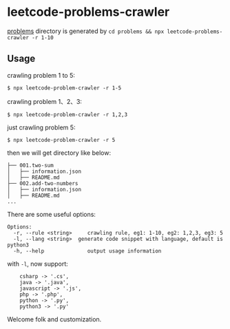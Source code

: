# leetcode-problems-crawler
[problems](./problems) directory is generated by `cd problems && npx leetcode-problems-crawler -r 1-10`

## Usage
crawling problem 1 to 5:
```
$ npx leetcode-problem-crawler -r 1-5
```

crawling problem 1、2、3:
```
$ npx leetcode-problem-crawler -r 1,2,3
```

just crawling problem 5:
```
$ npx leetcode-problem-crawler -r 5
```

then we will get directory like below:
```
├── 001.two-sum
│   ├── information.json
│   ├── README.md
├── 002.add-two-numbers
│   ├── information.json
│   ├── README.md
...
```

There are some useful options:
```
Options:
  -r, --rule <string>     crawling rule, eg1: 1-10, eg2: 1,2,3, eg3: 5
  -l, --lang <string>  generate code snippet with language, default is python3
  -h, --help              output usage information
```

with `-l`, now support:
```
    csharp -> '.cs',
    java -> '.java',
    javascript -> '.js',
    php -> '.php',
    python -> '.py',
    python3 -> '.py'
```

Welcome folk and customization.
